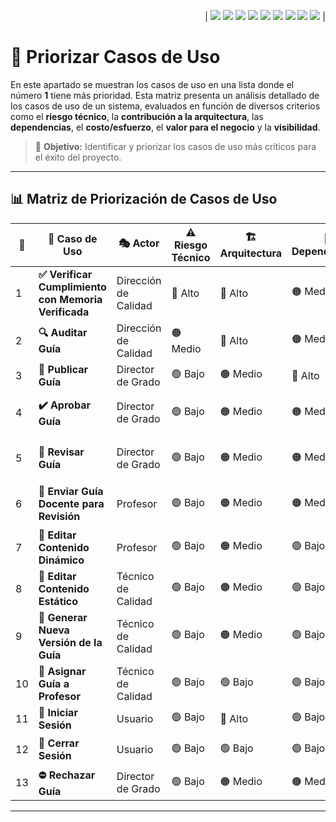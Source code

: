 <div align=right>

| [![](https://img.shields.io/badge/-Inicio-FFF?style=flat&logo=Emlakjet&logoColor=black)](/README.md) [![](https://img.shields.io/badge/-Modelo_de_Dominio-FFF?style=flat&logo=LiveChat&logoColor=black)](/ModeloDelDominio/modeloDelDominio.md) [![](https://img.shields.io/badge/-Actores-FFF?style=flat&logo=openstreetmap&logoColor=black)](/CasosDeUso/Actividades/Actores.md) [![](https://img.shields.io/badge/-Casos_De_Uso-FFF?style=flat&logo=openstreetmap&logoColor=black)](/CasosDeUso/Actividades/CasosDeUso.md) [![](https://img.shields.io/badge/-Diagrama_De_Contexto-FFF?style=flat&logo=openstreetmap&logoColor=black)](/CasosDeUso/diagramaDeContexto/diagramaDeContexto.md) [![](https://img.shields.io/badge/-Priorización_Casos_De_Uso-FFF?style=flat&logo=openstreetmap&logoColor=black)](/CasosDeUso/Priorizacion.md) [![](https://img.shields.io/badge/-Detallado_Casos_De_Uso-FFF?style=flat&logo=openstreetmap&logoColor=black)](/CasosDeUso/Actividades/Detallar.md) [![](https://img.shields.io/badge/-Prototipos-FFF?style=flat&logo=openstreetmap&logoColor=black)](/CasosDeUso/Actividades/Prototipos/README.md) [![](https://img.shields.io/badge/-Sesiones_de_Requisitado-FFF?style=flat&logo=Proton&logoColor=black)](/SesionesDeRequisitado)  |

</div>


# 🚀 **Priorizar Casos de Uso**
En este apartado se muestran los casos de uso en una lista donde el número **1** tiene más prioridad. Esta matriz presenta un análisis detallado de los casos de uso de un sistema, evaluados en función de diversos criterios como el **riesgo técnico**, la **contribución a la arquitectura**, las **dependencias**, el **costo/esfuerzo**, el **valor para el negocio** y la **visibilidad**.

> 🎯 **Objetivo:** Identificar y priorizar los casos de uso más críticos para el éxito del proyecto.  

---

## 📊 **Matriz de Priorización de Casos de Uso**  

| 🔢 | 📝 **Caso de Uso**                                     | 🎭 **Actor**               | ⚠️ **Riesgo Técnico** | 🏗 **Arquitectura** | 🔗 **Dependencias** | 💰 **Costo/Esfuerzo** | 💼 **Valor Negocio** | 👀 **Visibilidad** | 🚦 **Prioridad** |
|----|------------------------------------------------------|-------------------------|--------------------|---------------------|------------------|---------------------|------------------|-------------|------------|
| 1  | **✅ Verificar Cumplimiento con Memoria Verificada**  | Dirección de Calidad    | 🔴 Alto            | 🔴 Alto              | 🟠 Medio          | 🔴 Alto             | 🔴 Alto          | 🔴 Alto      | **🔥 🔴 Alta**  |
| 2  | **🔍 Auditar Guía**                                   | Dirección de Calidad    | 🟠 Medio           | 🔴 Alto              | 🟠 Medio          | 🔴 Alto             | 🔴 Alto          | 🔴 Alto      | **🔥 🔴 Alta**  |
| 3  | **📢 Publicar Guía**                                  | Director de Grado       | 🟢 Bajo            | 🟠 Medio             | 🔴 Alto          | 🟢 Bajo             | 🔴 Alto          | 🔴 Alto      | **🔥 🔴 Alta**  |
| 4  | **✔️ Aprobar Guía**                                   | Director de Grado       | 🟢 Bajo            | 🟠 Medio             | 🟠 Medio          | 🟠 Medio            | 🔴 Alto          | 🟠 Medio     | **⚡️ 🟠 Media-Alta**  |
| 5  | **📄 Revisar Guía**                                   | Director de Grado       | 🟢 Bajo            | 🟠 Medio             | 🟠 Medio          | 🟠 Medio            | 🟠 Medio          | 🟠 Medio     | **⚡️ 🟠 Media-Alta**  |
| 6  | **📩 Enviar Guía Docente para Revisión**             | Profesor                | 🟢 Bajo            | 🟠 Medio             | 🟠 Medio          | 🟠 Medio            | 🟠 Medio          | 🟠 Medio     | **⚡️ 🟠 Media-Alta**  |
| 7  | **📝 Editar Contenido Dinámico**                     | Profesor                | 🟢 Bajo            | 🟠 Medio             | 🟢 Bajo          | 🟠 Medio            | 🟠 Medio          | 🟠 Medio     | **🔅 🟡 Media**  |
| 8  | **📝 Editar Contenido Estático**                     | Técnico de Calidad      | 🟢 Bajo            | 🟠 Medio             | 🟢 Bajo          | 🟠 Medio            | 🟠 Medio          | 🟠 Medio     | **🔅 🟡 Media**  |
| 9  | **🔄 Generar Nueva Versión de la Guía**              | Técnico de Calidad      | 🟢 Bajo            | 🟠 Medio             | 🟢 Bajo          | 🟠 Medio            | 🟠 Medio          | 🟢 Bajo      | **🔅 🟡 Media**  |
| 10 | **📂 Asignar Guía a Profesor**                      | Técnico de Calidad      | 🟢 Bajo            | 🟢 Bajo              | 🟢 Bajo          | 🟢 Bajo             | 🟠 Medio          | 🟠 Medio     | **🔅 🟡 Media**  |
| 11 | **🔑 Iniciar Sesión**                                | Usuario                 | 🟢 Bajo            | 🔴 Alto              | 🟢 Bajo          | 🟢 Bajo             | 🔴 Alto          | 🔴 Alto      | **🔥 🔴 Alta**  |
| 12 | **🚪 Cerrar Sesión**                                 | Usuario                 | 🟢 Bajo            | 🟢 Bajo              | 🟢 Bajo          | 🟢 Bajo             | 🟠 Medio          | 🟠 Medio     | **✅ 🟢 Baja**  |
| 13 | **⛔ Rechazar Guía**                                 | Director de Grado       | 🟢 Bajo            | 🟠 Medio             | 🟠 Medio          | 🟠 Medio            | 🟠 Medio          | 🟠 Medio     | **🔅 🟡 Media**  |

---

